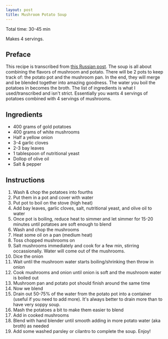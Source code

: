 ```yaml
---
layout: post
title: Mushroom Potato Soup
---
```


Total time: 30-45 min

Makes 4 servings.

## Preface

This recipe is transcribed from [this Russian post](https://www.instagram.com/p/CI2QglmAI3T/). The soup is all about combining the flavors of mushroom and potato. There will be 2 pots to keep track of: the potato pot and the mushroom pan. In the end, they will merge and be blended together into amazing goodness. The water you boil the potatoes in becomes the broth. The list of ingredients is what I used/transcribed and isn't strict. Essentially you wants 4 servings of potatoes combined with 4 servings of mushrooms.

## Ingredients

* 400 grams of gold potatoes
* 400 grams of white mushrooms
* Half a yellow onion
* 3-4 garlic cloves
* 2-3 bay leaves
* 1 tablespoon of nutritional yeast
* Dollop of olive oil
* Salt & pepper

## Instructions

1. Wash & chop the potatoes into fourths
1. Put them in a pot and cover with water
1. Put pot to boil on the stove (high heat)
1. Add bay leaves, garlic cloves, salt, nutritional yeast, and olive oil to water
1. Once pot is boiling, reduce heat to simmer and let simmer for 15-20 minutes until potatoes are soft enough to blend
1. Wash and chop the mushrooms
1. Heat some oil on a pan (medium heat)
1. Toss chopped mushrooms on
1. Salt mushrooms immediately and cook for a few min, stirring occassionally. Water will come out of the mushrooms.
1. Dice the onion
1. Wait until the mushroom water starts boiling/shrinking then throw in onion
1. Cook mushrooms and onion until onion is soft and the mushroom water is boiled out
1. Mushroom pan and potato pot should finish around the same time
1. Now we blend
1. Drain out 50-75% of the water from the potato pot into a container (useful if you need to add more). It's always better to drain more than to have very soppy soup.
1. Mash the potatoes a bit to make them easier to blend
1. Add in cooked mushrooms
1. Blend with hand blender until smooth adding in more potato water (aka broth) as needed
1. Add some washed parsley or cilantro to complete the soup. Enjoy!
